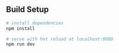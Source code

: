 ## Build Setup

``` bash
# install dependencies
npm install

# serve with hot reload at localhost:8080
npm run dev


```
